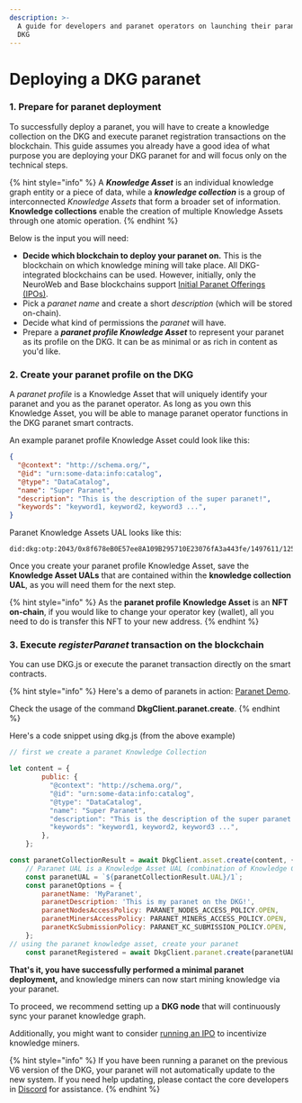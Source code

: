```yaml
---
description: >-
  A guide for developers and paranet operators on launching their paranet on the
  DKG
---
```


# Deploying a DKG paranet

### 1. Prepare for paranet deployment

To successfully deploy a paranet, you will have to create a knowledge collection on the DKG and execute paranet registration transactions on the blockchain. This guide assumes you already have a good idea of what purpose you are deploying your DKG paranet for and will focus only on the technical steps.&#x20;

{% hint style="info" %}
A _**Knowledge Asset**_ is an individual knowledge graph entity or a piece of data, while a _**knowledge collection**_ is a group of interconnected _Knowledge Assets_ that form a broader set of information. **Knowledge collections** enable the creation of multiple Knowledge Assets through one atomic operation.
{% endhint %}

Below is the input you will need:

* **Decide which blockchain to deploy your paranet on.** This is the blockchain on which knowledge mining will take place. All DKG-integrated blockchains can be used. However, initially, only the NeuroWeb and Base blockchains support [Initial Paranet Offerings (IPOs)](initial-paranet-offerings-ipos/).
* Pick a _paranet name_ and create a short _description_ (which will be stored on-chain).
* Decide what kind of permissions the _paranet_ will have.&#x20;
* Prepare a _**paranet profile Knowledge Asset**_ to represent your paranet as its profile on the DKG. It can be as minimal or as rich in content as you'd like.

### 2. Create your paranet profile on the DKG&#x20;

A _paranet profile_ is a Knowledge Asset that will uniquely identify your paranet and you as the paranet operator. As long as you own this Knowledge Asset, you will be able to manage paranet operator functions in the DKG paranet smart contracts.

An example paranet profile Knowledge Asset could look like this:

```json
{
  "@context": "http://schema.org/",
  "@id": "urn:some-data:info:catalog",
  "@type": "DataCatalog",
  "name": "Super Paranet",
  "description": "This is the description of the super paranet!",
  "keywords": "keyword1, keyword2, keyword3 ...",
}
```

Paranet Knowledge Assets UAL looks like this:

```
did:dkg:otp:2043/0x8f678eB0E57ee8A109B295710E23076fA3a443fe/1497611/125
```

Once you create your paranet profile Knowledge Asset, save the **Knowledge Asset UALs** that are contained within the **knowledge collection UAL**, as you will need them for the next step.

{% hint style="info" %}
As the **paranet profile** **Knowledge Asset** is an **NFT on-chain**, if you would like to change your operator key (wallet), all you need to do is transfer this NFT to your new address.
{% endhint %}

### 3. Execute _registerParanet_ transaction on the blockchain

You can use DKG.js or execute the paranet transaction directly on the smart contracts.&#x20;

{% hint style="info" %}
Here's a demo of paranets in action: [Paranet Demo](https://github.com/OriginTrail/dkg.js/blob/v8/develop/examples/paranet-demo.js).

Check the usage of the command **DkgClient.paranet.create**.
{% endhint %}

Here's a code snippet using dkg.js (from the above example)

```javascript
// first we create a paranet Knowledge Collection

let content = {
        public: {
          "@context": "http://schema.org/",
          "@id": "urn:some-data:info:catalog",
          "@type": "DataCatalog",
          "name": "Super Paranet",
          "description": "This is the description of the super paranet!",
          "keywords": "keyword1, keyword2, keyword3 ...",
        },
    }; 

const paranetCollectionResult = await DkgClient.asset.create(content, { epochsNum: 2 });
    // Paranet UAL is a Knowledge Asset UAL (combination of Knowledge Collection UAL and Knowledge Asset token id)
    const paranetUAL = `${paranetCollectionResult.UAL}/1`;
    const paranetOptions = {
        paranetName: 'MyParanet',
        paranetDescription: 'This is my paranet on the DKG!',
        paranetNodesAccessPolicy: PARANET_NODES_ACCESS_POLICY.OPEN,
        paranetMinersAccessPolicy: PARANET_MINERS_ACCESS_POLICY.OPEN,
        paranetKcSubmissionPolicy: PARANET_KC_SUBMISSION_POLICY.OPEN,
    };
// using the paranet knowledge asset, create your paranet
    const paranetRegistered = await DkgClient.paranet.create(paranetUAL, paranetOptions);
```

**That's it, you have successfully performed a minimal paranet deployment,** and knowledge miners can now start mining knowledge via your paranet.&#x20;

To proceed, we recommend setting up a **DKG node** that will continuously sync your paranet knowledge graph.

Additionally, you might want to consider [running an IPO](initial-paranet-offerings-ipos/) to incentivize knowledge miners.

{% hint style="info" %}
If you have been running a paranet on the previous V6 version of the DKG, your paranet will not automatically update to the new system. If you need help updating, please contact the core developers in [Discord](https://discord.gg/xCaY7hvNwD) for assistance.
{% endhint %}

